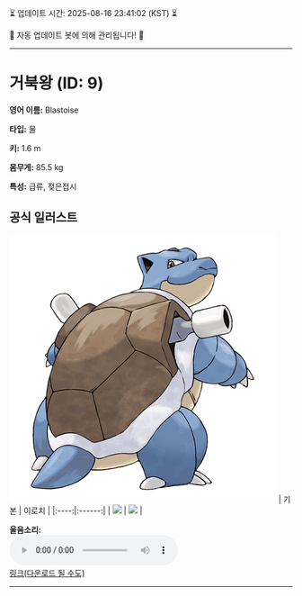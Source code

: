 
⏳ 업데이트 시간: 2025-08-16 23:41:02 (KST) ⏳

🤖 자동 업데이트 봇에 의해 관리됩니다! 🤖

---

# 거북왕 (ID: 9)
**영어 이름:** Blastoise

**타입:** 물

**키:** 1.6 m

**몸무게:** 85.5 kg

**특성:** 급류, 젖은접시

## 공식 일러스트
![](https://raw.githubusercontent.com/PokeAPI/sprites/master/sprites/pokemon/other/official-artwork/9.png)
| 기본 | 이로치 |
|:----:|:------:|
| <img src="http://play.pokemonshowdown.com/sprites/ani/blastoise.gif" width="200"> | <img src="http://play.pokemonshowdown.com/sprites/ani-shiny/blastoise.gif" width="200"> |

**울음소리:**<br><audio controls src="https://raw.githubusercontent.com/PokeAPI/cries/main/cries/pokemon/latest/9.ogg"></audio><br> [링크(다운로드 될 수도)](https://raw.githubusercontent.com/PokeAPI/cries/main/cries/pokemon/latest/9.ogg)


---
